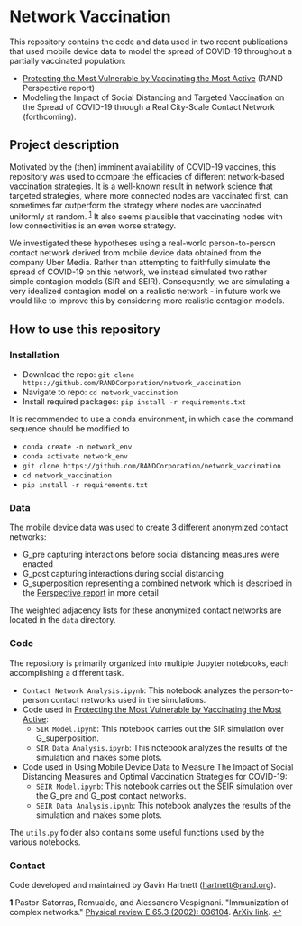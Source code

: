 # Network Vaccination

This repository contains the code and data used in two recent publications that used mobile device data to model the spread of COVID-19 throughout a partially vaccinated population:
- [Protecting the Most Vulnerable by Vaccinating the Most Active](https://www.rand.org/pubs/perspectives/PEA1068-1.html) (RAND Perspective report)
- Modeling the Impact of Social Distancing and Targeted Vaccination on the Spread of COVID-19 through a Real City-Scale Contact Network  (forthcoming).

## Project description
Motivated by the (then) imminent availability of COVID-19 vaccines, this repository was used to compare the efficacies of different network-based vaccination strategies. It is a well-known result in network science that targeted strategies, where more connected nodes are vaccinated first, can sometimes far outperform the strategy where nodes are vaccinated uniformly at random. <sup id="pastor-satorras">[1](#f1)</sup> It also seems plausible that vaccinating nodes with low connectivities is an even worse strategy.

We investigated these hypotheses using a real-world person-to-person contact network derived from mobile device data obtained from the company Uber Media. Rather than attempting to faithfully simulate the spread of COVID-19 on this network, we instead simulated two rather simple contagion models (SIR and SEIR). Consequently, we are simulating a very idealized contagion model on a realistic network - in future work we would like to improve this by considering more realistic contagion models.

## How to use this repository

### Installation
- Download the repo: `git clone https://github.com/RANDCorporation/network_vaccination`
- Navigate to repo: `cd network_vaccination`
- Install required packages: `pip install -r requirements.txt`

It is recommended to use a conda environment, in which case the command sequence should be modified to
- `conda create -n network_env`
- `conda activate network_env`
- `git clone https://github.com/RANDCorporation/network_vaccination`
- `cd network_vaccination`
- `pip install -r requirements.txt`

### Data
The mobile device data was used to create 3 different anonymized contact networks:
- G_pre capturing interactions before social distancing measures were enacted
- G_post capturing interactions during social distancing
- G_superposition representing a combined network which is described in the [Perspective report](https://www.rand.org/pubs/perspectives/PEA1068-1.html) in more detail

The weighted adjacency lists for these anonymized contact networks are located in the `data` directory.

### Code
The repository is primarily organized into multiple Jupyter notebooks, each accomplishing a different task.
  - `Contact Network Analysis.ipynb`: This notebook analyzes the person-to-person contact networks used in the simulations.
  - Code used in [Protecting the Most Vulnerable by Vaccinating the Most Active](https://www.rand.org/pubs/perspectives/PEA1068-1.html):
    - `SIR Model.ipynb`: This notebook carries out the SIR simulation over G_superposition.
    - `SIR Data Analysis.ipynb`: This notebook analyzes the results of the simulation and makes some plots.
  - Code used in Using Mobile Device Data to Measure The Impact of Social Distancing Measures and Optimal Vaccination Strategies for COVID-19:
    - `SEIR Model.ipynb`: This notebook carries out the SEIR simulation over the G_pre and G_post contact networks.
    - `SEIR Data Analysis.ipynb`: This notebook analyzes the results of the simulation and makes some plots.

The `utils.py` folder also contains some useful functions used by the various notebooks.

### Contact
Code developed and maintained by Gavin Hartnett (hartnett@rand.org).

<b id="f1">1</b> Pastor-Satorras, Romualdo, and Alessandro Vespignani. "Immunization of complex networks."  [Physical review E 65.3 (2002): 036104](https://journals.aps.org/pre/abstract/10.1103/PhysRevE.65.036104). [ArXiv link](https://arxiv.org/abs/cond-mat/0107066). [↩](#a1)
